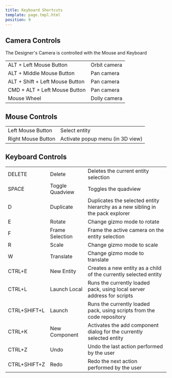 ```yaml
---
title: Keyboard Shortcuts
template: page.tmpl.html
position: 9
---
```


## Camera Controls

The Designer's Camera is controlled with the Mouse and Keyboard

<table class="table">
    <colgroup class="pc-title-column"></colgroup>
    <tr>
        <td>ALT + Left Mouse Button</td><td>Orbit camera</td>
    </tr>
    <tr>
        <td>ALT + Middle Mouse Button</td><td>Pan camera</td>
    </tr>
    <tr>
        <td>ALT + Shift + Left Mouse Button</td><td>Pan camera</td>
    </tr>
    <tr>
        <td>CMD + ALT + Left Mouse Button</td><td>Pan camera</td>
    </tr>
    <tr>
        <td>Mouse Wheel</td><td>Dolly camera</td>
    </tr>
</table>

## Mouse Controls

<table class="table">
    <colgroup class="pc-title-column"></colgroup>
    <tr>
        <td>Left Mouse Button</td><td>Select entity</td>
    </tr>
    <tr>
        <td>Right Mouse Button</td><td>Activate popup menu (in 3D view)</td>
    </tr>
</table>

## Keyboard Controls

<table class="table">
    <colgroup class="pc-title-column"></colgroup>
    <tr>
        <td>DELETE</td><td>Delete</td><td>Deletes the current entity selection</td>
    </tr>
    <tr>
        <td>SPACE</td><td>Toggle Quadview</td><td>Toggles the quadview</td>
    </tr>
    <tr>
        <td>D</td><td>Duplicate</td><td>Duplicates the selected entity hierarchy as a new sibling in the pack explorer</td>
    </tr>
    <tr>
        <td>E</td><td>Rotate</td><td>Change gizmo mode to rotate</td>
    </tr>
    <tr>
        <td>F</td><td>Frame Selection</td><td>Frame the active camera on the entity selection</td>
    </tr>
    <tr>
        <td>R</td><td>Scale</td><td>Change gizmo mode to scale</td>
    </tr>
    <tr>
        <td>W</td><td>Translate</td><td>Change gizmo mode to translate</td>
    </tr>
    <tr>
        <td>CTRL+E</td><td>New Entity</td><td>Creates a new entity as a child of the currently selected entity</td>
    </tr>
    <tr>
        <td>CTRL+L</td><td>Launch Local</td><td>Runs the currently loaded pack, using local server address for scripts</td>
    </tr>
    <tr>
        <td>CTRL+SHIFT+L</td><td>Launch</td><td>Runs the currently loaded pack, using scripts from the code repository</td>
    </tr>
    <tr>
        <td>CTRL+K</td><td>New Component</td><td>Activates the add component dialog for the currently selected entity</td>
    </tr>
    <tr>
        <td>CTRL+Z</td><td>Undo</td><td>Undo the last action performed by the user</td>
    </tr>
    <tr>
        <td>CTRL+SHIFT+Z</td><td>Redo</td><td>Redo the next action performed by the user</td>
    </tr>
</table>

